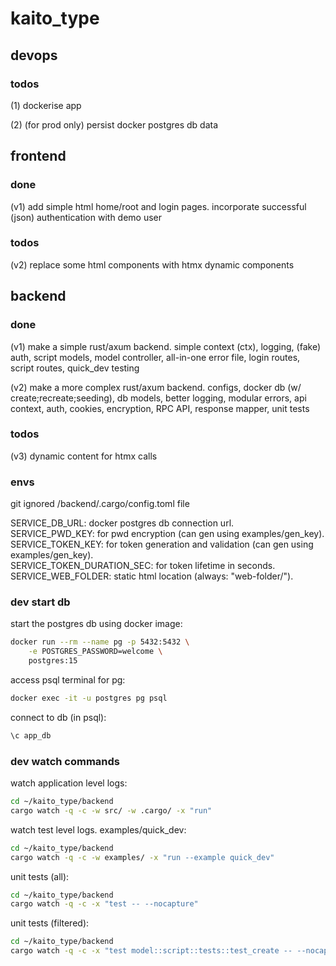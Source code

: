 # kaito_type

## devops

### todos

(1) dockerise app <br />

(2) (for prod only) persist docker postgres db data <br />

## frontend

### done

(v1) add simple html home/root and login pages. incorporate successful (json)
authentication with demo user <br />

### todos

(v2) replace some html components with htmx dynamic components <br />

## backend

### done

(v1) make a simple rust/axum backend. simple context (ctx), logging, (fake)
auth, script models, model controller, all-in-one error file, login routes,
script routes, quick_dev testing <br />

(v2) make a more complex rust/axum backend. configs, docker db (w/
create;recreate;seeding), db models, better logging, modular errors, api
context, auth, cookies, encryption, RPC API, response mapper, unit tests <br />

### todos

(v3) dynamic content for htmx calls <br />

### envs

git ignored /backend/.cargo/config.toml file

SERVICE_DB_URL: docker postgres db connection url. <br /> SERVICE_PWD_KEY: for
pwd encryption (can gen using examples/gen_key).
<br /> SERVICE_TOKEN_KEY: for token generation and validation (can gen using
examples/gen_key). <br /> SERVICE_TOKEN_DURATION_SEC: for token lifetime in
seconds. <br /> SERVICE_WEB_FOLDER: static html location (always:
"web-folder/").

### dev start db

start the postgres db using docker image:

```bash
docker run --rm --name pg -p 5432:5432 \
    -e POSTGRES_PASSWORD=welcome \
    postgres:15
```

access psql terminal for pg:

```bash
docker exec -it -u postgres pg psql
```

connect to db (in psql):

```bash
\c app_db
```

### dev watch commands

watch application level logs:

```bash
cd ~/kaito_type/backend
cargo watch -q -c -w src/ -w .cargo/ -x "run"
```

watch test level logs. examples/quick_dev:

```bash
cd ~/kaito_type/backend
cargo watch -q -c -w examples/ -x "run --example quick_dev"
```

unit tests (all):

```bash
cd ~/kaito_type/backend
cargo watch -q -c -x "test -- --nocapture"
```

unit tests (filtered):

```bash
cd ~/kaito_type/backend
cargo watch -q -c -x "test model::script::tests::test_create -- --nocapture"
```
